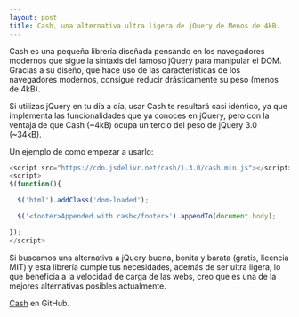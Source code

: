 ```yaml
---
layout: post
title: Cash, una alternativa ultra ligera de jQuery de Menos de 4kB.
---
```


Cash es una pequeña librería diseñada pensando en los navegadores modernos que sigue la sintaxis del famoso jQuery para manipular el DOM.
Gracias a su diseño, que hace uso de las características de los navegadores modernos, consigue reducir drásticamente su peso (menos de 4kB).

Si utilizas jQuery en tu día a día, usar Cash te resultará casi idéntico, ya que implementa las funcionalidades que ya conoces en jQuery, pero con 
la ventaja de que Cash (~4kB) ocupa un tercio del peso de jQuery 3.0 (~34kB).

Un ejemplo de como empezar a usarlo:

```js
<script src="https://cdn.jsdelivr.net/cash/1.3.0/cash.min.js"></script>
<script>
$(function(){

  $('html').addClass('dom-loaded');

  $('<footer>Appended with cash</footer>').appendTo(document.body);

});
</script>
```
Si buscamos una alternativa a jQuery buena, bonita y barata (gratis, licencia MIT) y esta librería cumple tus necesidades, además de ser ultra ligera, lo que beneficia 
a la velocidad de carga de las webs, creo que es una de la mejores alternativas posibles actualmente.

[Cash](https://github.com/kenwheeler/cash) en GitHub.
